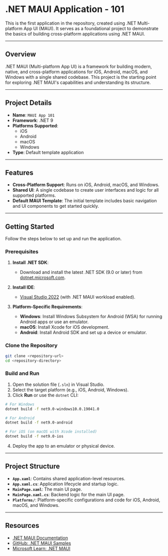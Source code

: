 # .NET MAUI Application - 101

This is the first application in the repository, created using .NET Multi-platform App UI (MAUI). It serves as a foundational project to demonstrate the basics of building cross-platform applications using .NET MAUI.

---

## Overview

.NET MAUI (Multi-platform App UI) is a framework for building modern, native, and cross-platform applications for iOS, Android, macOS, and Windows with a single shared codebase. This project is the starting point for exploring .NET MAUI's capabilities and understanding its structure.

---

## Project Details

- **Name**: `MAUI App 101`
- **Framework**: .NET 9
- **Platforms Supported**: 
  - iOS
  - Android
  - macOS
  - Windows
- **Type**: Default template application

---

## Features

- **Cross-Platform Support**: Runs on iOS, Android, macOS, and Windows.
- **Shared UI**: A single codebase to create user interfaces and logic for all supported platforms.
- **Default MAUI Template**: The initial template includes basic navigation and UI components to get started quickly.

---

## Getting Started

Follow the steps below to set up and run the application.

### Prerequisites

1. **Install .NET SDK**:
   - Download and install the latest .NET SDK (9.0 or later) from [dotnet.microsoft.com](https://dotnet.microsoft.com/download).

2. **Install IDE**:
   - [Visual Studio 2022](https://visualstudio.microsoft.com/) (with .NET MAUI workload enabled).

3. **Platform-Specific Requirements**:
   - **Windows**: Install Windows Subsystem for Android (WSA) for running Android apps or use an emulator.
   - **macOS**: Install Xcode for iOS development.
   - **Android**: Install Android SDK and set up a device or emulator.

### Clone the Repository

```bash
git clone <repository-url>
cd <repository-directory>
```

### Build and Run

1. Open the solution file (`.sln`) in Visual Studio.
2. Select the target platform (e.g., iOS, Android, Windows).
3. Click **Run** or use the `dotnet` CLI:

```bash
# For Windows
dotnet build -f net9.0-windows10.0.19041.0

# For Android
dotnet build -f net9.0-android

# For iOS (on macOS with Xcode installed)
dotnet build -f net9.0-ios
```

4. Deploy the app to an emulator or physical device.

---

## Project Structure

- **`App.xaml`**: Contains shared application-level resources.
- **`App.xaml.cs`**: Application lifecycle and startup logic.
- **`MainPage.xaml`**: The main UI page.
- **`MainPage.xaml.cs`**: Backend logic for the main UI page.
- **`Platforms/`**: Platform-specific configurations and code for iOS, Android, macOS, and Windows.
---

## Resources

- [.NET MAUI Documentation](https://learn.microsoft.com/en-us/dotnet/maui/)
- [GitHub: .NET MAUI Samples](https://github.com/dotnet/maui-samples)
- [Microsoft Learn: .NET MAUI](https://learn.microsoft.com/en-us/training/paths/build-apps-with-dotnet-maui/)
